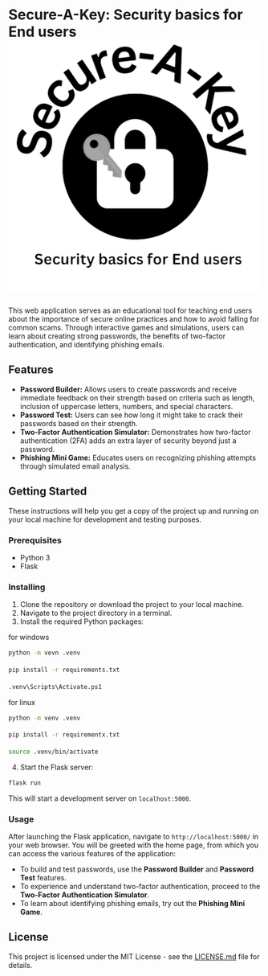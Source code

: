 
# Secure-A-Key: Security basics for End users ![Logo](/static/logo.png)

This web application serves as an educational tool for teaching end users about the importance of secure online practices and how to avoid falling for common scams. Through interactive games and simulations, users can learn about creating strong passwords, the benefits of two-factor authentication, and identifying phishing emails.

## Features

- **Password Builder:** Allows users to create passwords and receive immediate feedback on their strength based on criteria such as length, inclusion of uppercase letters, numbers, and special characters.
- **Password Test:** Users can see how long it might take to crack their passwords based on their strength.
- **Two-Factor Authentication Simulator:** Demonstrates how two-factor authentication (2FA) adds an extra layer of security beyond just a password.
- **Phishing Mini Game:** Educates users on recognizing phishing attempts through simulated email analysis.

## Getting Started

These instructions will help you get a copy of the project up and running on your local machine for development and testing purposes.

### Prerequisites

- Python 3
- Flask

### Installing

1. Clone the repository or download the project to your local machine.
2. Navigate to the project directory in a terminal.
3. Install the required Python packages:

for windows
```bash
python -m vevn .venv

pip install -r requirements.txt

.venv\Scripts\Activate.ps1
```
for linux
```bash
python -m venv .venv

pip install -r requirementx.txt

source .venv/bin/activate
```
4. Start the Flask server:

```bash
flask run
```

This will start a development server on `localhost:5000`.

### Usage

After launching the Flask application, navigate to `http://localhost:5000/` in your web browser. You will be greeted with the home page, from which you can access the various features of the application:

- To build and test passwords, use the **Password Builder** and **Password Test** features.
- To experience and understand two-factor authentication, proceed to the **Two-Factor Authentication Simulator**.
- To learn about identifying phishing emails, try out the **Phishing Mini Game**.

## License

This project is licensed under the MIT License - see the [LICENSE.md](#) file for details.
